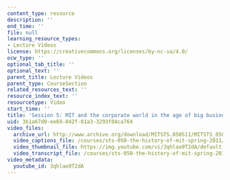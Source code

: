 ```yaml
---
content_type: resource
description: ''
end_time: ''
file: null
learning_resource_types:
- Lecture Videos
license: https://creativecommons.org/licenses/by-nc-sa/4.0/
ocw_type: ''
optional_tab_title: ''
optional_text: ''
parent_title: Lecture Videos
parent_type: CourseSection
related_resources_text: ''
resource_index_text: ''
resourcetype: Video
start_time: ''
title: 'Session 5: MIT and the corporate world in the age of big business, 1890-1930'
uid: 3b1a67d0-ee69-842f-81a3-3293f04ca764
video_files:
  archive_url: http://www.archive.org/download/MITSTS.050S11/MITSTS_050S11lec05_300k.mp4
  video_captions_file: /courses/sts-050-the-history-of-mit-spring-2011/c4126b8af59c57628eb00a837a5c62e8_3qhlao9T2dA.vtt
  video_thumbnail_file: https://img.youtube.com/vi/3qhlao9T2dA/default.jpg
  video_transcript_file: /courses/sts-050-the-history-of-mit-spring-2011/45d1ba8fa7164a6f616a0c94aaf12a4e_3qhlao9T2dA.pdf
video_metadata:
  youtube_id: 3qhlao9T2dA
---
```

